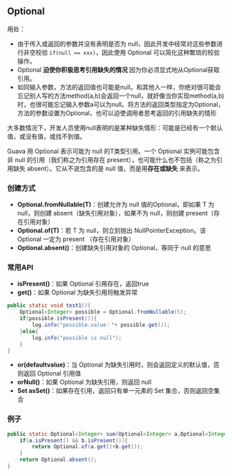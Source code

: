## Optional

用处：

* 由于传入或返回的参数并没有表明是否为 null，因此开发中经常对这些参数进行非空校验 `if(null == xxx)`，因此使用 Optional 可以简化这种繁琐的校验操作。
* Optional **迫使你积极思考引用缺失的情况** 因为你必须显式地从Optional获取引用。
* 如同输入参数，方法的返回值也可能是null。和其他人一样，你绝对很可能会忘记别人写的方法method(a,b)会返回一个null，就好像当你实现method(a,b)时，也很可能忘记输入参数a可以为null。将方法的返回类型指定为Optional，方法的参数设置为Optional，也可以迫使调用者思考返回的引用缺失的情形



大多数情况下，开发人员使用null表明的是某种缺失情形：可能是已经有一个默认值，或没有值，或找不到值。

Guava 用 Optional 表示可能为 null 的T类型引用。一个 Optional 实例可能包含非 null 的引用（我们称之为引用存在 present），也可能什么也不包括（称之为引用缺失 absent）。它从不说包含的是 null 值，而是用**存在或缺失** 来表示。



### 创建方式

* **Optional.fromNullable(T)**：创建允许为 null 值的Optional，即如果 T 为 null，则创建 absent（缺失引用对象），如果不为 null，则创建 present（存在引用对象）
* **Optional.of(T)**：若 T 为 null，则立刻抛出 NullPointerException。该 Optional 一定为 present （存在引用对象）
* **Optional.absent()**：创建缺失引用对象的 Optional，等同于 null 的意思



### 常用API

- **isPresent()**：如果 Optional 引用存在，返回true
- **get()**：如果 Optional 为缺失引用将触发异常

```java
public static void test1(){
    Optional<Integer> possible = Optional.fromNullable(5);
    if(possible.isPresent()){
        log.info("possible.value："+ possible.get());
    }else{
        log.info("possible is null");
    }
}
```

- **or(defaultvalue)**：当 Optional 为缺失引用时，则会返回定义的默认值，否则返回 Optional 引用值
- **orNull()**：如果 Optional 为缺失引用，则返回 null
- **Set asSet()**：如果存在引用，返回只有单一元素的 Set 集合，否则返回空集合



### 例子

```java
public static Optional<Integer> sum(Optional<Integer> a,Optional<Integer> b){
    if(a.isPresent() && b.isPresent()){
        return Optional.of(a.get()+b.get());
    }
    return Optional.absent();
}
```


